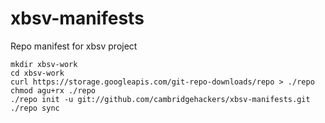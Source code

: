 xbsv-manifests
==============

Repo manifest for xbsv project

    mkdir xbsv-work
    cd xbsv-work
    curl https://storage.googleapis.com/git-repo-downloads/repo > ./repo
    chmod agu+rx ./repo
    ./repo init -u git://github.com/cambridgehackers/xbsv-manifests.git
    ./repo sync
